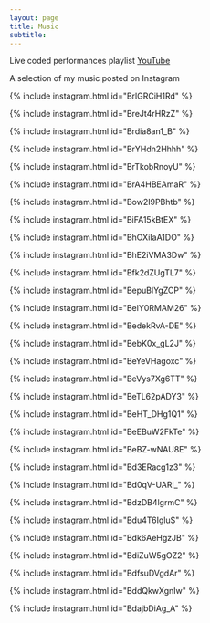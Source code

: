 ```yaml
---
layout: page
title: Music
subtitle:
---
```


Live coded performances playlist [YouTube](https://www.youtube.com/playlist?list=PLM5Fk0Nc7zS4D2z981zXaquy03ew1e0_R)

A selection of my music posted on Instagram

{% include instagram.html id="BrlGRCiH1Rd" %}

{% include instagram.html id="BreJt4rHRzZ" %}

{% include instagram.html id="Brdia8an1_B" %}

{% include instagram.html id="BrYHdn2Hhhh" %}

{% include instagram.html id="BrTkobRnoyU" %}

{% include instagram.html id="BrA4HBEAmaR" %}

{% include instagram.html id="Bow2I9PBhtb" %}

{% include instagram.html id="BiFA15kBtEX" %}

{% include instagram.html id="BhOXiIaA1DO" %}

{% include instagram.html id="BhE2iVMA3Dw" %}

{% include instagram.html id="Bfk2dZUgTL7" %}

{% include instagram.html id="BepuBlYgZCP" %}

{% include instagram.html id="BelY0RMAM26" %}

{% include instagram.html id="BedekRvA-DE" %}

{% include instagram.html id="BebK0x_gL2J" %}

{% include instagram.html id="BeYeVHagoxc" %}

{% include instagram.html id="BeVys7Xg6TT" %}

{% include instagram.html id="BeTL62pADY3" %}

{% include instagram.html id="BeHT_DHg1Q1" %}

{% include instagram.html id="BeEBuW2FkTe" %}

{% include instagram.html id="BeBZ-wNAU8E" %}

{% include instagram.html id="Bd3ERacg1z3" %}

{% include instagram.html id="Bd0qV-UARi_" %}

{% include instagram.html id="BdzDB4lgrmC" %}

{% include instagram.html id="Bdu4T6IgluS" %}

{% include instagram.html id="Bdk6AeHgzJB" %}

{% include instagram.html id="BdiZuW5gOZ2" %}

{% include instagram.html id="BdfsuDVgdAr" %}

{% include instagram.html id="BddQkwXgnIw" %}

{% include instagram.html id="BdajbDiAg_A" %}

<script async src="//www.instagram.com/embed.js"></script>
